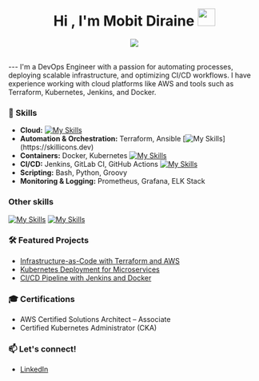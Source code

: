 
<h1 align="center"><b>Hi , I'm Mobit Diraine </b><img src="https://media.giphy.com/media/hvRJCLFzcasrR4ia7z/giphy.gif" width="35"></h1>
<!--  -->
<p align="center">
  <a href="https://github.com/DenverCoder1/readme-typing-svg"><img src="https://readme-typing-svg.herokuapp.com?font=Time+New+Roman&amp;color=cyan&amp;size=25&amp;center=true&amp;vCenter=true&amp;width=600&amp;height=100&amp;lines=Planning...;Development...;Continuous+Integration+(CI);Testing;Continuous-+Deployment+(CD)...;Monitoring..;Feedback...;Operations..;Continuous+Improvement."></a>
</p>
<br>
---
I'm a DevOps Engineer with a passion for automating processes, deploying scalable infrastructure, and optimizing CI/CD workflows. I have experience working with cloud platforms like AWS and tools such as Terraform, Kubernetes, Jenkins, and Docker.

### 🚀 Skills
- **Cloud:**
  [![My Skills](https://skillicons.dev/icons?i=aws)](https://skillicons.dev)
- **Automation & Orchestration:** Terraform, Ansible
  [![My Skills](https://skillicons.dev/icons?i=terraform,ansible,)](https://skillicons.dev)
- **Containers:** Docker, Kubernetes
  [![My Skills](https://skillicons.dev/icons?i=docker,kubernetes)](https://skillicons.dev)
- **CI/CD:** Jenkins, GitLab CI, GitHub Actions
  [![My Skills](https://skillicons.dev/icons?i=Git,GitHub,Jenkins)](https://skillicons.dev)
- **Scripting:** Bash, Python, Groovy
- **Monitoring & Logging:** Prometheus, Grafana, ELK Stack

### Other skills
[![My Skills](https://skillicons.dev/icons?i=gcp,azure)](https://skillicons.dev)
[![My Skills](https://skillicons.dev/icons?i=)](https://skillicons.dev)
### 🛠️ Featured Projects
- [Infrastructure-as-Code with Terraform and AWS](https://github.com/tracy-devops/terraform-aws-infrastructure)
- [Kubernetes Deployment for Microservices](https://github.com/tracy-devops/kubernetes-microservices)
- [CI/CD Pipeline with Jenkins and Docker](https://github.com/tracy-devops/jenkins-cicd-pipeline)

### 🎓 Certifications
- AWS Certified Solutions Architect – Associate
- Certified Kubernetes Administrator (CKA)

### 📫 Let's connect!
- [LinkedIn](https://www.linkedin.com/in/tracy-devops/)

